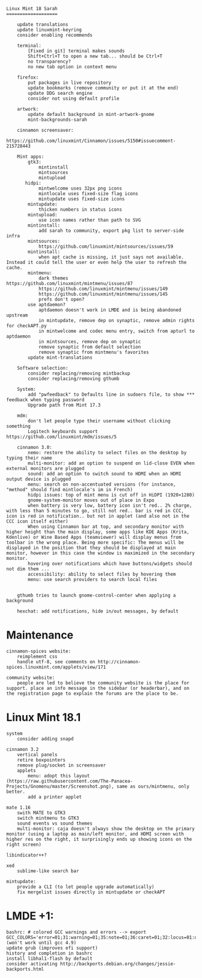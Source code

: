 	Linux Mint 18 Sarah
	===================

        update translations
        update linuxmint-keyring
        consider enabling recommends

        terminal:
            [Fixed in git] terminal makes sounds
            Shift+Ctrl+T to open a new tab... should be Ctrl+T
            no transparency?
            no new tab option in context menu

        firefox:
            put packages in live repository
            update bookmarks (remove community or put it at the end)
            update DDG search engine
            consider not using default profile

        artwork:
            update default background in mint-artwork-gnome
            mint-backgrounds-sarah

        cinnamon screensaver:
            https://github.com/linuxmint/Cinnamon/issues/5150#issuecomment-215728443

        Mint apps:
            gtk3:
                mintinstall
                mintsources
                mintupload
           hidpi:
                mintwelcome uses 32px png icons
                mintlocale uses fixed-size flag icons
                mintupdate uses fixed-size icons
            mintupdate:
                thicken numbers in status icons
            mintupload:
                use icon names rather than path to SVG
            mintinstall:
                add sarah to community, export pkg list to server-side infra
            mintsources:
                https://github.com/linuxmint/mintsources/issues/59
            mintinstall:
                when apt cache is missing, it just says not available. Instead it could tell the user or even help the user to refresh the cache.
            mintmenu:
                dark themes https://github.com/linuxmint/mintmenu/issues/87
                https://github.com/linuxmint/mintmenu/issues/149
                https://github.com/linuxmint/mintmenu/issues/145
                prefs don't open?
            use aptdaemon?
                aptdaemon doesn't work in LMDE and is being abandoned upstream
                in mintupdate, remove dep on synaptic, remove admin rights for checkAPT.py
                in mintwelcome and codec menu entry, switch from apturl to aptdaemon
                in mintsources, remove dep on synaptic
                remove synaptic from default selection
                remove synaptic from mintmenu's favorites
            update mint-translations

        Software selection:
            consider replacing/removing mintbackup
            consider replacing/removing gthumb

		System:
			add "pwfeedback" to Defaults line in sudoers file, to show *** feedback when typing password
            Upgrade path from Mint 17.3

        mdm:
            don't let people type their username without clicking something
            Logitech keyboards support https://github.com/linuxmint/mdm/issues/5

		cinnamon 3.0:
            nemo: restore the ability to select files on the desktop by typing their name
			multi-monitor: add an option to suspend on lid-close EVEN when external monitors are plugged
			sound: add an option to switch sound to HDMI when an HDMI output device is plugged
			menu: search on non-accentuated versions (for instance, "method" should find mintlocale's im in French)
			hidpi issues: top of mint menu is cut off in HiDPI (1920×1280)
			gnome-system-monitor moves out of place in Expo
			when battery is very low, battery icon isn't red.. 2% charge, with less than 5 minutes to go, still not red.. bar is red in CCC, icon is red in notification.. but not in applet (and also not in the CCC icon itself either)
			When using Cinnamon bar at top, and secondary monitor with higher height than the main display, some apps like KDE Apps (Krita, Kdenlive) or Wine Based Apps (teamviewer) will display menus from toolbar in the wrong place. Being more specific: The menus will be displayed in the position that they should be displayed at main monitor, however in this case the window is maximized in the secondary monitor.
			hovering over notifications which have buttons/widgets should not dim them ...
			accessibility: ability to select files by hovering them
            menu: use search providers to search local files


		gthumb tries to launch gnome-control-center when applying a background

		hexchat: add notifications, hide in/out messages, by default


Maintenance
===========

	cinnamon-spices website:
        reimplement css
		handle utf-8, see comments on http://cinnamon-spices.linuxmint.com/applets/view/171

    community website:
        people are led to believe the community website is the place for support. place an info message in the sidebar (or headerbar), and on the registration page to explain the forums are the place to be.

Linux Mint 18.1
===============

    system
        consider adding snapd

    cinnamon 3.2
        vertical panels
        retire boxpointers
        remove plug/socket in screensaver
        applets
            menu: adopt this layout (https://raw.githubusercontent.com/The-Panacea-Projects/Gnomenu/master/Screenshot.png), same as ours/mintmenu, only better.
            add a printer applet

    mate 1.16
        swith MATE to GTK3
        switch mintmenu to GTK3
        sound events vs sound themes
        multi-monitor: caja doesn't always show the desktop on the primary monitor (using a laptop as main/left monitor, and HDMI screen with higher res on the right, it surprisingly ends up showing icons on the right screen)

    libindicator++?

    xed
        sublime-like search bar

    mintupdate:
        provide a CLI (to let people upgrade automatically)
        fix mergelist issues directly in mintupdate or checkAPT

LMDE +1:
=========

    bashrc: # colored GCC warnings and errors --> export GCC_COLORS='error=01;31:warning=01;35:note=01;36:caret=01;32:locus=01:quote=01' (won't work until gcc 4.9)
    update grub (improves efi support)
    history and completion in bashrc
    install libhal1-flash by default
    consider activating http://backports.debian.org/changes/jessie-backports.html

